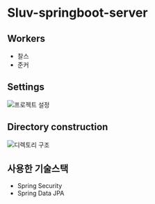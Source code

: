 # Sluv-springboot-server

## Workers
- 찰스
- 준커

## Settings

![프로젝트 설정](https://user-images.githubusercontent.com/101792740/218247298-0e23cbfe-7977-48a0-b9b9-68167ac27d7e.png)


## Directory construction
![디렉토리 구조](https://user-images.githubusercontent.com/101792740/218247172-5848fbd1-d139-42e6-a2c9-a95e89ef6d19.png)

## 사용한 기술스택
- Spring Security
- Spring Data JPA
